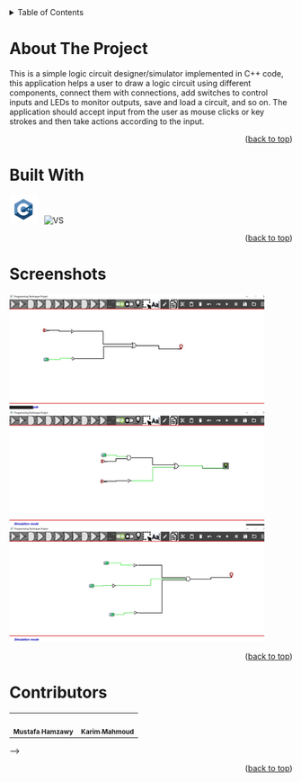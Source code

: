 <div id="top"></div>
<!-- TABLE OF CONTENTS -->
<details>
  <summary>Table of Contents</summary>
  <ol>
    <li><a href="#about-the-project">About The Project</a></li>
    <li><a href="#built-with">Built With</a></li>
    <li><a href="#Screenshots">Screenshots</a></li>
    <li><a href="#Contributors">Contributors</a></li>
  </ol>
</details>

<!-- ABOUT THE PROJECT -->
# About The Project
This is a simple logic circuit designer/simulator implemented in C++ code, this application helps a user to draw a logic circuit using different components, connect them with connections, add switches to control inputs and LEDs to monitor outputs, save and load a circuit, and so on. The application should accept input from the user as mouse clicks or key strokes and then take actions according to the input.
<p align="right">(<a href="#top">back to top</a>)</p>

<!-- Tools -->
# Built With

<img  src="https://raw.githubusercontent.com/MUSTAFA-Hamzawy/MUSTAFA-Hamzawy/main/logos/languages/c%2B%2B.svg" alt="CPP" width="50" height="50"/> &nbsp;
<img  src="https://www.vhv.rs/dpng/d/523-5237557_visual-studio-logo-png-transparent-png.png" alt="VS" width="80" height="50"/> &nbsp;
<p align="right">(<a href="#top">back to top</a>)</p>

<!-- Screenshots -->
# Screenshots
<div id="Screenshots">
  <img src="https://github.com/MUSTAFA-Hamzawy/Logic-Circuit-Simulator/blob/main/Screenshots/1.jpg" alt="first-circuit" width="90%">
  <br><img src="https://github.com/MUSTAFA-Hamzawy/Logic-Circuit-Simulator/blob/main/Screenshots/3.jpg" alt="second-circuit" width="90%">
  <br><img src="https://github.com/MUSTAFA-Hamzawy/Logic-Circuit-Simulator/blob/main/Screenshots/2.jpg" alt="third-circuit" width="90%">
  <p align="right">(<a href="#top">back to top</a>)</p>
 </div>

<!-- 
<!-- Contributors -->
# Contributors
<table id="Contributors">
  <tr>
     <td align="center"><a href="https://github.com/MUSTAFA-Hamzawy"><img src="https://avatars.githubusercontent.com/u/72188665?v=4" width="150px;" alt=""/><br /><sub><b>Mustafa Hamzawy</b></sub></a><br /></td>
     <td align="center"><a href="https://github.com/karimmahmoud22"><img src="https://avatars.githubusercontent.com/u/82693464?v=4" width="150px;" alt=""/><br /><sub><b>Karim Mahmoud<b/></td>
  </tr>
 </table>
 -->
  </div>
<p align="right">(<a href="#top">back to top</a>)</p>
